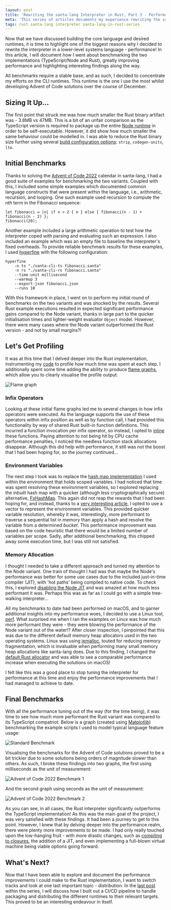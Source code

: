 ```yaml
---
layout: post
title: 'Rewriting the santa-lang Interpreter in Rust, Part 3 - Performance'
meta: 'This series of articles documents my experience rewriting the santa-lang interpreter in Rust. In this article, I delve into how I went about benchmarking the two implementations (TypeScript/Node and Rust), greatly improving performance and highlighting interesting findings along the way.'
tags: rust santa-lang interpreter santa-lang-in-rust-series
---
```


Now that we have discussed building the core language and desired runtimes, it is time to highlight one of the biggest reasons why I decided to rewrite the interpreter in a lower-level systems language - performance!
In this article, I will document how I went about benchmarking the two implementations (TypeScript/Node and Rust), greatly improving performance and highlighting interesting findings along the way.

<!--more-->

All benchmarks require a stable base, and as such, I decided to concentrate my efforts on the CLI runtimes.
This runtime is the one I use the most whilst developing Advent of Code solutions over the course of December.

## Sizing It Up...

The first point that struck me was how much smaller the Rust binary artifact was - 3.8MB vs 47MB.
This is a bit of an unfair comparison as the TypeScript version is required to package up the entire [Node runtime](https://www.npmjs.com/package/pkg) in order to be self-executable.
However, it did show how much smaller the same behaviour could be modelled in.
I was able to reduce the Rust binary size further using several [build configuration options](https://nnethercote.github.io/perf-book/build-configuration.html): `strip`, `codegen-units`, `lto`.

## Initial Benchmarks

Thanks to solving the [Advent of Code 2022](https://eddmann.com/posts/solving-the-advent-of-code-2022-calendar-using-my-own-programming-language-santa-lang/) calendar in santa-lang, I had a good suite of examples for benchmarking the two variants.
Coupled with this, I included some simple examples which documented common language constructs that were present within the language, i.e., arithmetic, recursion, and looping.
One such example used recursion to compute the _nth_ term in the Fibonacci sequence:

```
let fibonacci = |n| if n < 2 { n } else { fibonacci(n - 1) + fibonacci(n - 2) };
fibonacci(20);
```

Another example included a large arithmetic operation to test how the interpreter coped with parsing and evaluating such an expression.
I also included an example which was an empty file to baseline the interpreter's fixed overheads.
To provide reliable benchmark results for these examples, I used [hyperfine](https://github.com/sharkdp/hyperfine) with the following configuration:

```
hyperfine
    -n ts "./santa-cli-ts fibonacci.santa"
    -n rs "./santa-cli-rs fibonacci.santa"
    --time-unit millisecond
    --warmup 3
    --export-json fibonacci.json
    --runs 10
```

With this framework in place, I went on to perform my initial round of benchmarks on the two variants and was shocked by the results.
Several Rust example executions resulted in expected significant performance gains compared to the Node variant, thanks in large part to the quicker initialisation times and lighter-weight evaluator `Object` model.
However, there were many cases where the Node variant outperformed the Rust version - and not by small margins?!

## Let's Get Profiling

It was at this time that I delved deeper into the Rust implementation, instrumenting my [code](https://github.com/tikv/pprof-rs) to profile how much time was spent at each step.
I additionally spent some time adding the ability to produce [flame graphs](https://www.brendangregg.com/flamegraphs.html), which allow you to clearly visualise the profile output:

<img src="/uploads/rewriting-the-santa-lang-interpreter-in-rust/flamegraph.png" alt="Flame graph" />

### Infix Operators

Looking at these initial flame graphs led me to several changes in how infix operators were executed.
As the language supports the use of these operators within infix position as well as by function call, I had provided this functionality by way of shared Rust built-in function definitions.
This incurred a function invocation per infix operator, so instead, I opted to [inline](https://nnethercote.github.io/perf-book/inlining.html) these functions.
Paying attention to not being hit by CPU cache performance penalties, I noticed the needless function stack allocations disappear.
Although this did help with performance, it still was not the boost that I had been hoping for, so the journey continued...

### Environment Variables

The next step I took was to replace the [hash map implementation](https://nnethercote.github.io/perf-book/hashing.html) I used within the environment that holds scoped variables.
I had noticed that time was spent resolving these environment variables, so I explored replacing the inbuilt hash map with a quicker (although less cryptographically secure) alternative, [FxHashMap](https://github.com/cbreeden/fxhash).
This again did not reap the rewards that I had been hoping for, and instead, thanks to a [very interesting article](https://www.dannyvankooten.com/blog/2022/rewriting-interpreter-rust/), I opted to use a vector to represent the environment variables.
This provided quicker variable resolution, whereby it was, interestingly, more performant to traverse a sequential list in memory than apply a hash and resolve the variable from a determined _bucket_.
This performance improvement was based on the code heuristic that there would be a limited number of variables per scope.
Sadly, after additional benchmarking, this chipped away some execution time, but I was still not satisfied.

### Memory Allocation

I thought I needed to take a different approach and turned my attention to the Node variant.
One train of thought I had was that maybe the Node's performance was better for some use cases due to the included just-in-time compiler (JIT), with 'hot paths' being compiled to native code.
To check this, I explored [disabling the Node JIT](https://v8.dev/blog/jitless) and was amazed at how much less performant it was.
Perhaps this was as far as I could go with a simple tree-walking interpreter...

All my benchmarks to date had been performed on macOS, and to garner additional insights into my performance woes, I decided to use a Linux tool, [perf](https://perf.wiki.kernel.org/index.php/Main_Page).
What surprised me when I ran the examples on Linux was how much more performant they were - they were blowing the performance of the Node variant out of the water!?
After closer inspection, I pinpointed that this was due to the different default memory heap allocators used in the two operating systems.
Linux was using [jemalloc](https://jemalloc.net/), touted for reducing memory fragmentation, which is invaluable when performing many small memory heap allocations like santa-lang does.
Due to this finding, I changed the [default Rust allocator](https://crates.io/crates/tikv-jemallocator) and was able to see a comparable performance increase when executing the solutions on macOS!

I felt like this was a good place to stop tuning the interpreter for performance at this time and enjoy the performance improvements that I had managed to achieve to date.

## Final Benchmarks

With all the performance tuning out of the way (for the time being), it was time to see how much more performant the Rust variant was compared to its TypeScript compatriot.
Below is a graph (created using [Matplotlib](https://matplotlib.org/)) benchmarking the example scripts I used to model typical language feature usage:

<img src="/uploads/rewriting-the-santa-lang-interpreter-in-rust/standard-benchmark.png" alt="Standard Benchmark" />

Visualising the benchmarks for the Advent of Code solutions proved to be a bit trickier due to some solutions being orders of magnitude slower than others.
As such, I broke these findings into two graphs, the first using milliseconds as the unit of measurement:

<img src="/uploads/rewriting-the-santa-lang-interpreter-in-rust/aoc-2022-benchmark-1.png" alt="Advent of Code 2022 Benchmark 1" />

And the second graph using seconds as the unit of measurement:

<img src="/uploads/rewriting-the-santa-lang-interpreter-in-rust/aoc-2022-benchmark-2.png" alt="Advent of Code 2022 Benchmark 2" />

As you can see, in all cases, the Rust interpreter significantly outperforms the TypeScript implementation!
As this was the main goal of the project, I was very satisfied with these findings.
It had been a journey to get to this point.
However, I knew that by delving deeper into the performance realm, there were plenty more improvements to be made.
I had only really touched upon the low-hanging fruit - with more drastic changes, such as [compiling to closures](https://blog.cloudflare.com/building-fast-interpreters-in-rust/#dynamic-dispatch-and-closures-to-the-rescue), the addition of a JIT, and even implementing a full-blown virtual machine being viable options going forward.

## What's Next?

Now that I have been able to explore and document the performance improvements I could make to the Rust implementation, I want to switch tracks and look at one last important topic - distribution.
In the [last post](https://eddmann.com/posts/rewriting-the-santa-lang-interpreter-in-rust-part-4-distribution/) within the series, I will discuss how I built out a CI/CD pipeline to handle packaging and distributing the different runtimes to their relevant targets.
This proved to be an interesting endeavour in itself.
